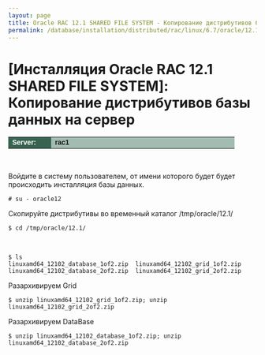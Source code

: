 ```yaml
---
layout: page
title: Oracle RAC 12.1 SHARED FILE SYSTEM - Копирование дистрибутивов базы данных на сервер
permalink: /database/installation/distributed/rac/linux/6.7/oracle/12.1/shared-file-system/copy-oracle-distrib-on-server/
---
```



# [Инсталляция Oracle RAC 12.1 SHARED FILE SYSTEM]: Копирование дистрибутивов базы данных на сервер



<table cellpadding="4" cellspacing="2" align="center" border="0" width="100%">
	<tr>
		<td style="color: rgb(255, 255, 255);" bgcolor="#386351" width="14%"><span style="font-family: Arial,Helvetica,sans-serif; font-size: 14px;"><strong>Server:</strong></span></td>
		<td height="20" bgcolor="#a2bcb1" width="60%"><span style="font-family: Arial,Helvetica,sans-serif; font-size: 14px;"><strong>rac1</strong></span></td>
	</tr>
</table>



<br/>


Войдите в систему пользователем, от имени которого будет будет происходить инсталляция базы данных.

	# su - oracle12


Скопируйте дистрибутивы во временный каталог /tmp/oracle/12.1/

	$ cd /tmp/oracle/12.1/

<br/>

	$ ls
	linuxamd64_12102_database_1of2.zip  linuxamd64_12102_grid_1of2.zip
	linuxamd64_12102_database_2of2.zip  linuxamd64_12102_grid_2of2.zip


Разархивируем Grid

	$ unzip linuxamd64_12102_grid_1of2.zip; unzip linuxamd64_12102_grid_2of2.zip


Разархивируем DataBase

	$ unzip linuxamd64_12102_database_1of2.zip; unzip linuxamd64_12102_database_2of2.zip
